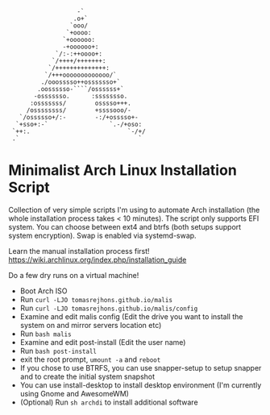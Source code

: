 
                       -`
                      .o+`
                     `ooo/
                    `+oooo:
                   `+oooooo:
                   -+oooooo+:
                 `/:-:++oooo+:
                `/++++/+++++++:
               `/++++++++++++++:
              `/+++ooooooooooooo/`
             ./ooosssso++osssssso+`
            .oossssso-````/ossssss+`
           -osssssso.      :ssssssso.
          :osssssss/        osssso+++.
         /ossssssss/        +ssssooo/-
       `/ossssso+/:-        -:/+osssso+-
      `+sso+:-`                 `.-/+oso:
     `++:.                           `-/+/
     .`                                 `



# Minimalist Arch Linux Installation Script

Collection of very simple scripts I'm using to automate Arch installation (the whole installation process takes < 10 minutes). The script only supports EFI system. You can choose between ext4 and btrfs (both setups support system encryption). Swap is enabled via systemd-swap.

Learn the manual installation process first! https://wiki.archlinux.org/index.php/installation_guide

Do a few dry runs on a virtual machine!

- Boot Arch ISO
- Run <code>curl -LJO tomasrejhons.github.io/malis</code>
- Run <code>curl -LJO tomasrejhons.github.io/malis/config</code>
- Examine and edit malis config (Edit the drive you want to install the system on and mirror servers location etc)
- Run <code>bash malis</code>
- Examine and edit post-install (Edit the user name)
- Run <code>bash post-install</code>
- exit the root prompt, <code>umount -a</code> and <code>reboot</code>
- If you chose to use BTRFS, you can use snapper-setup to setup snapper and to create the initial system snapshot
- You can use install-desktop to install desktop environment (I'm currently using Gnome and AwesomeWM)
- (Optional) Run <code>sh archdi</code> to install additional software
